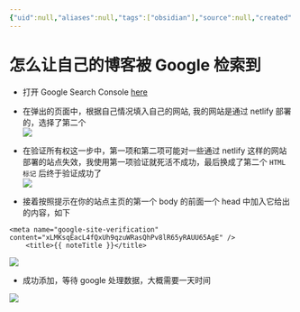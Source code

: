```yaml
---
{"uid":null,"aliases":null,"tags":["obsidian"],"source":null,"created":"2023-01-13 20:06:50","updated":"2023-03-02 12:10:19","title":"怎么让自己的博客被 Google 检索到","dg-publish":true,"permalink":"/Pages/怎么让自己的博客被google检索到/","dgPassFrontmatter":true,"noteIcon":""}
---
```



# 怎么让自己的博客被 Google 检索到

- 打开 Google Search Console [here](https://search.google.com/search-console)  
- 在弹出的页面中，根据自己情况填入自己的网站, 我的网站是通过 netlify 部署的，选择了第二个  
![](https://i.imgur.com/bA4WIo5.png)
- 在验证所有权这一步中，第一项和第二项可能对一些通过 netlify 这样的网站部署的站点失效，我使用第一项验证就死活不成功，最后换成了第二个 `HTML 标记` 后终于验证成功了  
![](https://i.imgur.com/NtEobKT.png)

- 接着按照提示在你的站点主页的第一个 body 的前面一个 head 中加入它给出的内容，如下

```
<meta name="google-site-verification" content="xLMKsqEacL4fQxUh9qzuWRasQhPv8lR65yRAUU65AgE" />
    <title>{{ noteTitle }}</title>
```

![](https://i.imgur.com/3n36BPh.png)

- 成功添加，等待 google 处理数据，大概需要一天时间

![](https://i.imgur.com/T3KGoUO.png)
